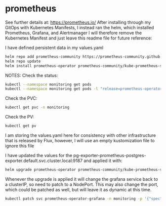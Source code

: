# prometheus
See further details at:  https://prometheus.io/
After installing through my GitOps with Kubernetes Manifests, I instead ran the helm, which installed Prometheus, Grafana, and Alertmanager
I will therefore remove the Kubernetes Manifest and just leave this readme file for future reference:

I have defined persistent data in my values.yaml

```bash 
helm repo add prometheus-community https://prometheus-community.github.io/helm-charts
helm repo update
helm install prometheus-operator prometheus-community/kube-prometheus-stack -n monitoring --create-namespace -f values.yaml
```


NOTES:
Check the status:
```bash
kubectl --namespace monitoring get pods
kubectl --namespace monitoring get pods -l "release=prometheus-operator"
```

Check the PVC:
```bash
kubectl get pvc -n monitoring
```

Check the PV:
```bash
kubectl get pv
```

I am storing the values.yaml here for consistency with other infrastructure that is released by Flux, however, I will use an empty kustomization file to ignore this file

I have updated the values for the pg-exporter-prometheus-postgres-exporter.default.svc.cluster.local:9187 and applied it with:

```bash
helm upgrade prometheus-operator prometheus-community/kube-prometheus-stack -n monitoring -f values.yaml
```

Whenever the upgrade is applied it will change the grafana service back to a clusterIP, so need to patch to a NodePort.  This may also change the port, which could be 
patched as well, but will leave it as dynamic at this time.

```bash
kubectl patch svc prometheus-operator-grafana -n monitoring -p '{"spec": {"type": "NodePort"}}'
```
